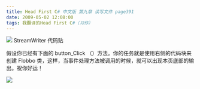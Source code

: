 ```yaml
---
title: Head First C# 中文版 第九章 读写文件 page391
date: 2009-05-02 12:08:00
tags: 我翻译的Head First C#（习作）
---
```

![](https://p-blog.csdn.net/images/p_blog_csdn_net/cuipengfei1/EntryImages/20090502/2009-05-02_11-59-07.jpg) StreamWriter  代码贴

  

假设你已经有下面的  button_Click  （）方法。你的任务就是使用右侧的代码块来创建  Flobbo
类，这样，当事件处理方法被调用的时候，就可以出现本页底部的输出。祝你好运！

  

![](https://p-blog.csdn.net/images/p_blog_csdn_net/cuipengfei1/EntryImages/20090502/2009-05-02_12-04-01.jpg)



